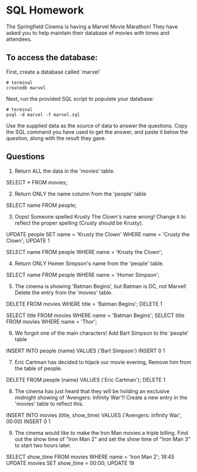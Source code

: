 # SQL Homework

The Springfield Cinema is having a Marvel Movie Marathon! They have asked you to help maintain their database of movies with times and attendees.

## To access the database:

First, create a database called 'marvel'

```
# terminal
createdb marvel
```

Next, run the provided SQL script to populate your database:

```
# terminal
psql -d marvel -f marvel.sql
```

Use the supplied data as the source of data to answer the questions. Copy the SQL command you have used to get the answer, and paste it below the question, along with the result they gave.

## Questions

1.  Return ALL the data in the 'movies' table.

SELECT * FROM movies;

2.  Return ONLY the name column from the 'people' table

SELECT name FROM people;

3.  Oops! Someone spelled Krusty The Clown's name wrong! Change it to reflect the proper spelling (Crusty should be Krusty).

UPDATE people SET name = 'Krusty the Clown' WHERE name = 'Crusty the Clown';
UPDATE 1

SELECT name FROM people WHERE name = 'Krusty the Clown';

4.  Return ONLY Homer Simpson's name from the 'people' table.

SELECT name FROM people WHERE name = 'Homer Simpson';

5.  The cinema is showing 'Batman Begins', but Batman is DC, not Marvel! Delete the entry from the 'movies' table.

DELETE FROM movies WHERE title = 'Batman Begins';
DELETE 1

SELECT title FROM movies WHERE name = 'Batman Begins';
SELECT title FROM movies WHERE name = 'Thor';

6.  We forgot one of the main characters! Add Bart Simpson to the 'people' table

INSERT INTO people (name) VALUES ('Bart Simpson')
INSERT 0 1
<!-- ^ What does this mean? -->

7.  Eric Cartman has decided to hijack our movie evening, Remove him from the table of people.

DELETE FROM people (name) VALUES ('Eric Cartman');
DELETE 1

8.  The cinema has just heard that they will be holding an exclusive midnight showing of 'Avengers: Infinity War'!! Create a new entry in the 'movies' table to reflect this.

INSERT INTO movies (title, show_time) VALUES ('Avengers: Infinity War', 00:00)
INSERT 0 1

9.  The cinema would like to make the Iron Man movies a triple billing. Find out the show time of "Iron Man 2" and set the show time of "Iron Man 3" to start two hours later.

SELECT show_time FROM movies WHERE name = 'Iron Man 2';
18:45
UPDATE movies SET show_time = 00:00;
UPDATE 19

<!-- ## Extension

1.  Research how to delete multiple entries from your table in a single command.

DELETE FROM movies WHERE (name, name) IN ('')

'Black Panther' 'Ant Man' -->
